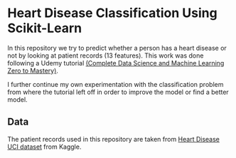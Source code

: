 # Heart Disease Classification Using Scikit-Learn

In this repository we try to predict whether a person has a heart disease or not by looking at patient records (13 features). This work was done following a Udemy tutorial [(Complete Data Science and Machine Learning Zero to Mastery)](https://www.udemy.com/course/complete-machine-learning-and-data-science-zero-to-mastery).

I further continue my own experimentation with the classification problem from where the tutorial left off in order to improve the model or find a better model.

## Data

The patient records used in this repository are taken from [Heart Disease UCI dataset](https://www.kaggle.com/ronitf/heart-disease-uci) from Kaggle.